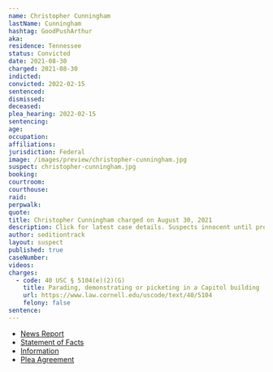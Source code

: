 ```yaml
---
name: Christopher Cunningham
lastName: Cunningham
hashtag: GoodPushArthur
aka:
residence: Tennessee
status: Convicted
date: 2021-08-30
charged: 2021-08-30
indicted:
convicted: 2022-02-15
sentenced:
dismissed:
deceased:
plea_hearing: 2022-02-15
sentencing:
age:
occupation:
affiliations:
jurisdiction: Federal
image: /images/preview/christopher-cunningham.jpg
suspect: christopher-cunningham.jpg
booking:
courtroom:
courthouse:
raid:
perpwalk:
quote:
title: Christopher Cunningham charged on August 30, 2021
description: Click for latest case details. Suspects innocent until proven guilty.
author: seditiontrack
layout: suspect
published: true
caseNumber:
videos:
charges:
  - code: 40 USC § 5104(e)(2)(G)
    title: Parading, demonstrating or picketing in a Capitol building
    url: https://www.law.cornell.edu/uscode/text/40/5104
    felony: false
sentence:
---
```


- [News Report](https://www.wkrn.com/news/nashville-man-faces-several-charges-following-breach-of-u-s-capitol/)
- [Statement of Facts](https://www.justice.gov/usao-dc/case-multi-defendant/file/1480396/download)
- [Information](https://www.justice.gov/usao-dc/case-multi-defendant/file/1475921/download)
- [Plea Agreement](https://www.justice.gov/usao-dc/case-multi-defendant/file/1480391/download)
